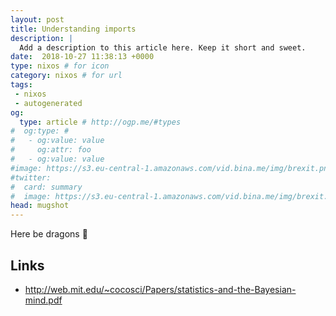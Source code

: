```yaml
---
layout: post
title: Understanding imports
description: |
  Add a description to this article here. Keep it short and sweet.
date:  2018-10-27 11:38:13 +0000
type: nixos # for icon
category: nixos # for url
tags:
 - nixos
 - autogenerated
og:
  type: article # http://ogp.me/#types
#  og:type: # 
#   - og:value: value
#     og:attr: foo
#   - og:value: value
#image: https://s3.eu-central-1.amazonaws.com/vid.bina.me/img/brexit.png
#twitter:
#  card: summary
#  image: https://s3.eu-central-1.amazonaws.com/vid.bina.me/img/brexit.png
head: mugshot
---
```

Here be dragons :dragon:

## Links

- http://web.mit.edu/~cocosci/Papers/statistics-and-the-Bayesian-mind.pdf

